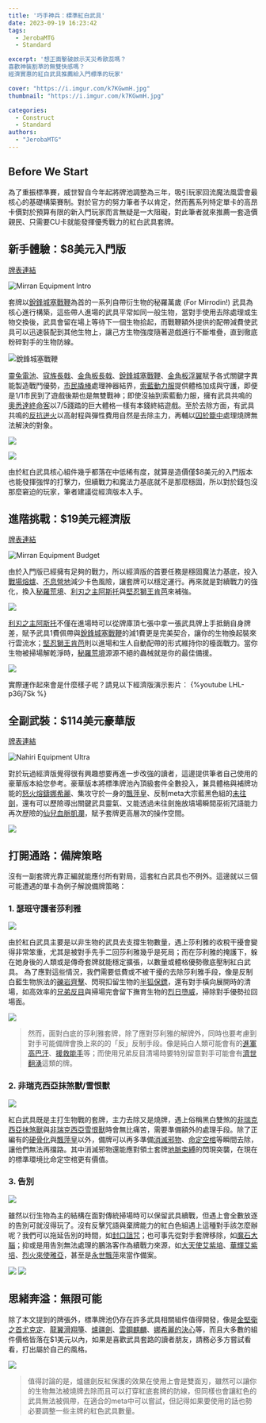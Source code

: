 ```yaml
---
title: '巧手神兵：標準紅白武具'
date: 2023-09-19 16:23:42
tags: 
  - JerobaMTG
  - Standard

excerpt: '想正面擊破啟示天災希歐蕊嗎？
喜歡神裝割草的無雙快感嗎？
經濟實惠的紅白武具推薦給入門標準的玩家'

cover: "https://i.imgur.com/k7KGwmH.jpg"
thumbnail: "https://i.imgur.com/k7KGwmH.jpg"

categories:
  - Construct
  - Standard
authors:
  - "JerobaMTG"
---
```


## Before We Start

為了重振標準賽，威世智自今年起將牌池調整為三年，吸引玩家回流魔法風雲會最核心的基礎構築賽制。對於官方的努力筆者予以肯定，然而舊系列特定單卡的高昂卡價對於預算有限的新入門玩家而言無疑是一大阻礙，對此筆者就來推薦一套造價親民、只需要CU卡就能發揮優秀戰力的紅白武具套牌。

## 新手體驗：$8美元入門版

[牌表連結](https://www.mtggoldfish.com/deck/5856660#paper)

![Mirran Equipment Intro](https://i.imgur.com/jpYfP5y.png)

套牌以[銳鋒城塞戰鞭](https://magicwizards.s3.ap-northeast-1.amazonaws.com/images/cards/0197_MTGONE_Main.png)為首的一系列自帶衍生物的秘羅萬歲 (For Mirrodin!) 武具為核心進行構築，這些帶人進場的武具平常如同一般生物，當對手使用去除處理或生物交換後，武具會留在場上等待下一個生物拾起，而戰鞭額外提供的配帶減費使武具可以迅速裝配到其他生物上，讓己方生物強度隨著遊戲進行不斷堆疊，直到徹底粉碎對手的生物防線。

![銳鋒城塞戰鞭](https://i.imgur.com/egPjtR4.png)

[靈兔電池](https://cards.scryfall.io/large/front/5/d/5d33a5b7-797b-4079-8d62-edd124c0fb5a.jpg?1654567784)、[寇族長戟](https://magicwizards.s3.ap-northeast-1.amazonaws.com/images/cards/0027_MTGMOM_Main.png)、[金角板長戟](https://magicwizards.s3.ap-northeast-1.amazonaws.com/images/cards/0136_MTGONE_Main.png)、[銳鋒城塞戰鞭](https://magicwizards.s3.ap-northeast-1.amazonaws.com/images/cards/0197_MTGONE_Main.png)、[金角板浮翼](https://magicwizards.s3.ap-northeast-1.amazonaws.com/images/cards/0014_MTGONE_Main.png)賦予各式關鍵字異能製造戰鬥優勢，[市民撬棒](https://scryfall.com/card/snc/8/citizens-crowbar)處理神器結界，[索藍動力服](https://magicwizards.s3.ap-northeast-1.amazonaws.com/images/cards/0253_MTGBRO_Main.png)提供體格加成與守護，即便是1/1市民到了遊戲後期也是無雙戰神；即使沒抽到索藍動力服，擁有武具共鳴的[奧悉達終命客](https://magicwizards.s3.ap-northeast-1.amazonaws.com/images/cards/0143_MTGONE_Main.png)以7/5踐踏的巨大體格一樣有本錢終結遊戲。至於去除方面，有武具共鳴的[反抗迸火](https://magicwizards.s3.ap-northeast-1.amazonaws.com/images/cards/0144_MTGONE_Main.png)以高射程與彈性費用自然是去除主力，再輔以[囚於籠中](https://magicwizards.s3.ap-northeast-1.amazonaws.com/images/cards/0008_MTGWOE_Main.png)處理燒牌無法解決的對象。

![](https://i.imgur.com/LzgMcyL.png)

![](https://i.imgur.com/OF3bhqu.png)

由於紅白武具核心組件幾乎都落在中低稀有度，就算是造價僅$8美元的入門版本也能發揮強悍的打擊力，但續戰力和魔法力基底就不是那麼穩固，所以對於錢包沒那麼窘迫的玩家，筆者建議從經濟版本入手。

## 進階挑戰：$19美元經濟版

[牌表連結](https://www.mtggoldfish.com/deck/5856674#paper)

![Mirran Equipment Budget](https://i.imgur.com/HanGOht.png)

由於入門版已經擁有足夠的戰力，所以經濟版的首要任務是穩固魔法力基底，投入[戰場熔爐](https://magicwizards.s3.ap-northeast-1.amazonaws.com/images/cards/0257_MTGBRO_Main.png)、[不息營地](https://magicwizards.s3.ap-northeast-1.amazonaws.com/images/cards/0257_MTGWOE_Main.png)減少卡色風險，讓套牌可以穩定運行。再來就是對續戰力的強化，換入[秘羅荒境](https://magicwizards.s3.ap-northeast-1.amazonaws.com/images/cards/0254_MTGONE_Main.png)、[利刃之主阿斯托](https://magicwizards.s3.ap-northeast-1.amazonaws.com/images/cards/0194_MTGDMU_Main.png)與[堅忍獅王肯芭](https://magicwizards.s3.ap-northeast-1.amazonaws.com/images/cards/0019_MTGONE_Main.png)來補強。

![](https://i.imgur.com/vqPd4ZG.png)

[利刃之主阿斯托](https://magicwizards.s3.ap-northeast-1.amazonaws.com/images/cards/0194_MTGDMU_Main.png)不僅在進場時可以從牌庫頂七張中拿一張武具牌上手抵銷自身牌差，賦予武具1費佩帶與[銳鋒城塞戰鞭](https://magicwizards.s3.ap-northeast-1.amazonaws.com/images/cards/0197_MTGONE_Main.png)的減1費更是完美契合，讓你的生物換起裝來行雲流水；[堅忍獅王肯芭](https://magicwizards.s3.ap-northeast-1.amazonaws.com/images/cards/0019_MTGONE_Main.png)則以進場和生人自動配帶的形式維持你的檯面戰力。當你生物被掃場解乾淨時，[秘羅荒境](https://magicwizards.s3.ap-northeast-1.amazonaws.com/images/cards/0254_MTGONE_Main.png)源源不絕的蟲械就是你的最佳備援。

![](https://i.imgur.com/iFN76s5.png)

實際運作起來會是什麼樣子呢？請見以下經濟版演示影片：
{%youtube LHL-p36j7Sk %}

## 全副武裝：$114美元豪華版

[牌表連結](https://www.mtggoldfish.com/deck/5856678)

![Nahiri Equipment Ultra](https://i.imgur.com/daOT6Kz.png)

對於玩過經濟版覺得很有興趣想要再進一步改強的讀者，這邊提供筆者自己使用的豪華版本給您參考。豪華版本將標準牌池內頂級套件全數投入，兼具體格與補牌功能的[怒火熔鑄娜希麗](https://magicwizards.s3.ap-northeast-1.amazonaws.com/images/cards/0036_MTGMOM_Epil.png)、集攻守於一身的[飄萍皇](https://cards.scryfall.io/large/front/f/a/fab2d8a9-ab4c-4225-a570-22636293c17d.jpg?1654566563)、反制meta大宗藍黑色組的[未往劍](https://magicwizards.s3.ap-northeast-1.amazonaws.com/images/cards/0265_MTGMOM_Main.png)，還有可以歷險導出關鍵武具靈氣、又能透過未往劍施放墳場瞬間巫術咒語能力再次歷險的[仙兒血脈凱瀾](https://magicwizards.s3.ap-northeast-1.amazonaws.com/images/cards/0230_MTGWOE_Main.png)，賦予套牌更高層次的操作空間。

![](https://i.imgur.com/1bKDPjO.png)

## 打開通路：備牌策略

沒有一副套牌光靠正編就能應付所有對局，這套紅白武具也不例外。這邊就以三個可能遭遇的單卡為例子解說備牌策略：

### 1. 瑟班守護者莎利雅

![](https://i.imgur.com/HAEoxMb.jpg)

由於紅白武具主要是以非生物的武具去支撐生物數量，遇上莎利雅的收稅干擾會變得非常笨重，尤其是被對手先手二回莎利雅幾乎是死局；而在莎利雅的掩護下，躲在她身後的人類或是傳奇套牌就能穩定擴張，以數量或體格優勢徹底壓制紅白武具。
為了應對這些情況，我們需要低費或不被干擾的去除莎利雅手段，像是反制白藍生物旅法的[礫岩齊擊](https://scryfall.com/card/mom/152/lithomantic-barrage)、閃現扣留生物的[半狐保鏢](https://scryfall.com/card/woe/39/werefox-bodyguard)，還有對手橫向展開時的清場，如高效率的[兄弟反目](https://scryfall.com/card/bro/128/brotherhoods-end)與掃場完會留下撫育生物的[烈日墮威](https://scryfall.com/card/mom/40/sunfall)，掃除對手優勢拉回場面。

![](https://i.imgur.com/tlMOnJc.jpg)

> 然而，面對白底的莎利雅套牌，除了應對莎利雅的解牌外，同時也要考慮到對手可能備牌會換上來的的「反」反制手段。像是純白人類可能會有的[進軍高巴汗](https://scryfall.com/card/mom/22/invasion-of-gobakhan-lightshield-array)、[援救能手](https://cards.scryfall.io/large/front/b/4/b404d6c7-0b65-4c6a-b141-9dffbeb120db.jpg?1664409628)等；而使用兄弟反目清場時要特別留意對手可能會有[濟世翻湧](https://cards.scryfall.io/large/front/4/1/41d25ee5-0348-4206-bb6a-ccb0a599ac87.jpg?1682202925)這類的牌。

### 2. 非瑞克西亞抹煞獸/雪恨獸

![](https://i.imgur.com/HMCUmTo.jpg)

紅白武具既是主打生物戰的套牌，主力去除又是燒牌，遇上俗稱黑白雙煞的[非瑞克西亞抹煞獸](https://scryfall.com/card/one/105/phyrexian-obliterator)與[非瑞克西亞雪恨獸](https://scryfall.com/card/one/27/phyrexian-vindicator)時會無比痛苦，需要準備額外的處理手段。除了正編有的[硬骨化](https://cards.scryfall.io/large/front/0/d/0da03224-c1af-438f-96c2-b0e41e1070b7.jpg?1680795456)與[飄萍皇](https://cards.scryfall.io/large/front/f/a/fab2d8a9-ab4c-4225-a570-22636293c17d.jpg?1654566563)以外，備牌可以再多準備[消滅邪物](https://scryfall.com/card/dmu/17/destroy-evil)、[命定空棺](https://scryfall.com/card/mid/18/fateful-absence)等瞬間去除，讓他們無法再擋路。其中消滅邪物還能應對領土套牌[地脈束縛](https://scryfall.com/card/dmu/24/leyline-binding)的閃現突襲，在現在的標準環境比命定空棺更有價值。

### 3. 告別

![](https://i.imgur.com/ckq65Y3.jpg)

雖然以衍生物為主的結構在面對傳統掃場時可以保留武具續戰，但遇上會全數放逐的告別可就沒得玩了。沒有反擊咒語與棄牌能力的紅白色組遇上這種對手該怎麼辦呢？我們可以拖延告別的時間，如[封口詛咒](https://scryfall.com/card/mid/15/curse-of-silence)；也可事先從對手套牌移除，如[魔石大腦](https://scryfall.com/card/bro/247/the-stone-brain)；抑或是用告別無法處理的鵬洛客作為續戰力來源，如[大天使艾紫培](https://scryfall.com/card/mom/6/archangel-elspeth)、[華輝艾紫培](https://scryfall.com/card/snc/11/elspeth-resplendent)、[烈火來使雅亞](https://scryfall.com/card/dmu/133/jaya-fiery-negotiator)，甚至是[永世飄萍](https://scryfall.com/card/one/11/the-eternal-wanderer)來當作備案。

![](https://i.imgur.com/CVs34eu.jpg)
![](https://i.imgur.com/kP7nuXY.jpg)

## 思緒奔溢：無限可能

除了本文提到的牌張外，標準牌池仍存在許多武具相關組件值得開發，像是[金堅衛之首尤克定](https://magicwizards.s3.ap-northeast-1.amazonaws.com/images/cards/0203_MTGONE_Main.png)、[龍翼滑翔箏](https://magicwizards.s3.ap-northeast-1.amazonaws.com/images/cards/0128_MTGONE_Main.png)、[爐疆劍](https://magicwizards.s3.ap-northeast-1.amazonaws.com/images/cards/0244_MTGONE_Main.png)、[雲鋼麒麟](https://scryfall.com/card/neo/8/cloudsteel-kirin)、[娜希麗的決心](https://magicwizards.s3.ap-northeast-1.amazonaws.com/images/cards/0037_MTGMOM_Epil.png)等，而且大多數的組件價格皆落在$1美元以內，如果是喜歡武具套路的讀者朋友，請務必多方嘗試看看，打出屬於自己的風格。

![](https://i.imgur.com/q66PscY.png)

> 值得討論的是，爐疆劍反紅保護的效果在使用上會是雙面刃，雖然可以讓你的生物無法被燒牌去除而且可以打穿紅底套牌的防線，但同樣也會讓紅色的武具無法被佩帶，在適合的meta中可以嘗試，但記得如果要使用的話也勢必要調整一些主牌的紅色武具數量。
